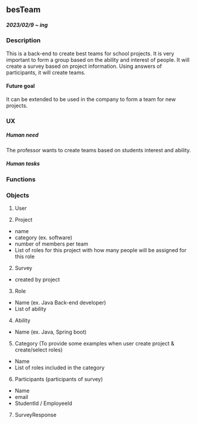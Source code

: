 ## besTeam

##### 2023/02/9 ~ ing

### Description
This is a back-end to create best teams for school projects. 
It is very important to form a group based on the ability and interest of people. 
It will create a survey based on project information. Using answers of participants, it will create teams.  

#### Future goal
It can be extended to be used in the company to form a team for new projects.

### UX

##### Human need
The professor wants to create teams based on students interest and ability. 

##### Human tasks


### Functions


### Objects 
1. User 

2. Project 
- name
- category (ex. software)
- number of members per team
- List of roles for this project with how many people will be assigned for this role

2. Survey
- created by project

3. Role
- Name (ex. Java Back-end developer)
- List of ability 

4. Ability
- Name (ex. Java, Spring boot)

5. Category (To provide some examples when user create project & create/select roles)
- Name
- List of roles included in the category 

6. Participants (participants of survey)
- Name
- email
- StudentId / EmployeeId

7. SurveyResponse

